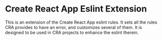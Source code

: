 # Create React App Eslint Extension

This is an extension of the Create React App eslint rules. It sets all the rules CRA provides to have an error, and customizes several of them. It is designed to be used in CRA projects to enhance the eslint therein.